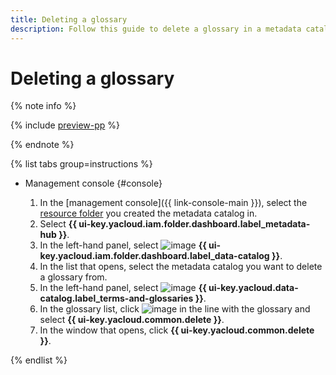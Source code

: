 ```yaml
---
title: Deleting a glossary
description: Follow this guide to delete a glossary in a metadata catalog.
---
```


# Deleting a glossary


{% note info %}

{% include [preview-pp](../../../_includes/preview-pp.md) %}

{% endnote %}


{% list tabs group=instructions %}

- Management console {#console}

  1. In the [management console]({{ link-console-main }}), select the [resource folder](../../../resource-manager/concepts/resources-hierarchy.md#folder) you created the metadata catalog in.
  1. Select **{{ ui-key.yacloud.iam.folder.dashboard.label_metadata-hub }}**.
  1. In the left-hand panel, select ![image](../../../_assets/console-icons/folder-magnifier.svg) **{{ ui-key.yacloud.iam.folder.dashboard.label_data-catalog }}**.
  1. In the list that opens, select the metadata catalog you want to delete a glossary from.
  1. In the left-hand panel, select ![image](../../../_assets/console-icons/book.svg) **{{ ui-key.yacloud.data-catalog.label_terms-and-glossaries }}**.
  1. In the glossary list, click ![image](../../../_assets/console-icons/ellipsis.svg) in the line with the glossary and select **{{ ui-key.yacloud.common.delete }}**.
  1. In the window that opens, click **{{ ui-key.yacloud.common.delete }}**.

{% endlist %}
